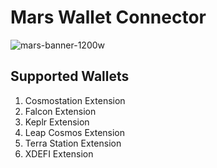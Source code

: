 # Mars Wallet Connector

![mars-banner-1200w](https://marsprotocol.io/banner.png)

## Supported Wallets

1. Cosmostation Extension
2. Falcon Extension
3. Keplr Extension
4. Leap Cosmos Extension
5. Terra Station Extension
6. XDEFI Extension
